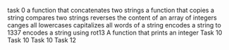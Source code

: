task 0
a function that concatenates two strings
a function that copies a string
compares two strings
 reverses the content of an array of integers
canges all lowercases
capitalizes all words of a string
encodes a string to 1337
encodes a string using rot13
A function that prints an integer
 Task 10
Task 10
Task 10
Task 12
